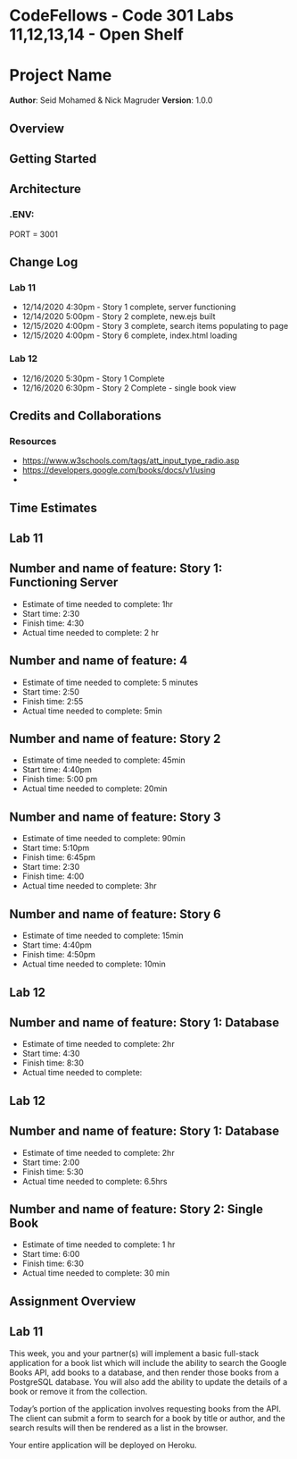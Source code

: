 # CodeFellows - Code 301 Labs 11,12,13,14 - Open Shelf

# Project Name

**Author**: Seid Mohamed & Nick Magruder
**Version**: 1.0.0 

## Overview
<!-- Provide a high level overview of what ///this application is and why you are building it, beyond the fact that it's an assignment for this class. (i.e. What's your problem domain?) -->

## Getting Started
<!-- What are the steps that a user must take in order to build this app on their own machine and get it running? -->

## Architecture
<!-- Provide a detailed description of the application design. What technologies (languages, libraries, etc) you're using, and any other relevant design information. -->

### .ENV:
PORT = 3001



## Change Log
### Lab 11
* 12/14/2020 4:30pm - Story 1 complete, server functioning
* 12/14/2020 5:00pm - Story 2 complete, new.ejs built
* 12/15/2020 4:00pm - Story 3 complete, search items populating to page
* 12/15/2020 4:00pm - Story 6 complete, index.html loading

### Lab 12
* 12/16/2020 5:30pm - Story 1 Complete
* 12/16/2020 6:30pm - Story 2 Complete - single book view

## Credits and Collaborations

### Resources
* https://www.w3schools.com/tags/att_input_type_radio.asp
* https://developers.google.com/books/docs/v1/using
* 

## Time Estimates

## Lab 11
## Number and name of feature: Story 1: Functioning Server
* Estimate of time needed to complete: 1hr
* Start time: 2:30
* Finish time: 4:30
* Actual time needed to complete: 2 hr

## Number and name of feature: 4
* Estimate of time needed to complete: 5 minutes
* Start time: 2:50
* Finish time: 2:55
* Actual time needed to complete: 5min

## Number and name of feature: Story 2
* Estimate of time needed to complete: 45min
* Start time: 4:40pm
* Finish time: 5:00 pm
* Actual time needed to complete: 20min

## Number and name of feature: Story 3
* Estimate of time needed to complete: 90min
* Start time: 5:10pm
* Finish time: 6:45pm
* Start time: 2:30
* Finish time: 4:00
* Actual time needed to complete: 3hr

## Number and name of feature: Story 6
* Estimate of time needed to complete: 15min
* Start time: 4:40pm
* Finish time: 4:50pm
* Actual time needed to complete: 10min

## Lab 12
## Number and name of feature: Story 1: Database
* Estimate of time needed to complete: 2hr
* Start time: 4:30
* Finish time: 8:30
* Actual time needed to complete: 

## Lab 12
## Number and name of feature: Story 1: Database
* Estimate of time needed to complete: 2hr
* Start time: 2:00
* Finish time: 5:30
* Actual time needed to complete: 6.5hrs

## Number and name of feature: Story 2: Single Book
* Estimate of time needed to complete: 1 hr
* Start time: 6:00
* Finish time: 6:30
* Actual time needed to complete: 30 min




## Assignment Overview
## Lab 11
This week, you and your partner(s) will implement a basic full-stack application for a book list which will include the ability to search the Google Books API, add books to a database, and then render those books from a PostgreSQL database. You will also add the ability to update the details of a book or remove it from the collection.

Today’s portion of the application involves requesting books from the API. The client can submit a form to search for a book by title or author, and the search results will then be rendered as a list in the browser.

Your entire application will be deployed on Heroku.
